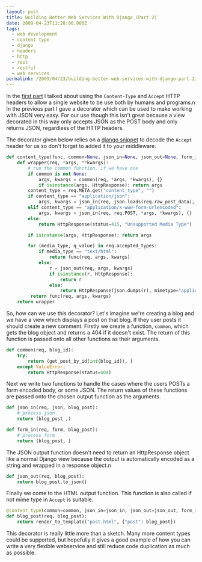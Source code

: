 ```yaml
---
layout: post
title: Building Better Web Services With Django (Part 2)
date: 2009-04-23T11:28:00.000Z
tags:
  - web development
  - content type
  - django
  - headers
  - http
  - rest
  - restful
  - web services
permalink: /2009/04/23/building-better-web-services-with-django-part-2/
---
```

In the [first
part](https://www.theandrewwilkinson.com/2009/04/08/building-better-web-services-with-django-part-1/) I talked
about using the `Content-Type` and `Accept` HTTP headers to allow a single website to be use both by humans
and programs.n In the previous part I gave a decorator which can be used to make working with JSON very easy.
For our use though this isn't great because a view decorated in this way only accepts JSON as the POST body
and only returns JSON, regardless of the HTTP headers.

The decorator given below relies on a [django snippet](http://www.djangosnippets.org/snippets/1042/) to decode
the `Accept` header for us so don't forget to added it to your middleware.

```python
def content_type(func, common=None, json_in=None, json_out=None, form_in=None):
    def wrapper(req, *args, **kwargs):
        # run the common function, if we have one
        if common is not None:
            args, kwargs = common(req, *args, *kwargs), {}
            if isinstance(args, HttpResponse): return args
        content_type = req.META.get("content_type", "")
        if content_type == "application/json":
            args, kwargs = json_in(req, json.loads(req.raw_post_data), *args, *kwargs), {}
        elif content_type == "application/x-www-form-urlencoded":
            args, kwargs = json_in(req, req.POST, *args, *kwargs), {}
        else:
            return HttpResponse(status=415, "Unsupported Media Type")

        if isinstance(args, HttpResponse): return args

        for (media_type, q_value) in req.accepted_types:
            if media_type == "text/html":
                return func(req, args, kwargs)
            else:
                r = json_out(req, args, kwargs)
                if isinstance(r, HttpResponse):
                    return r
                else:
                    return HttpResponse(json.dumps(r), mimetype="application/json")
         return func(req, args, kwargs)
    return wrapper
```

<!--more-->

So, how can we use this decorator? Let's imagine we're creating a blog and we have a view which displays a
post on that blog. If they user posts it should create a new comment. Firstly we create a function, `common`,
which gets the blog object and returns a 404 if it doesn't exist. The return of this function is passed onto
all other functions as their arguments.

```python
def common(req, blog_id):
    try:
        return (get_post_by_id(int(blog_id)), )
    except ValueError:
        return HttpResponse(status=404)
```

Next we write two functions to handle the cases where the users POSTs a form encoded body, or some JSON. The
return values of these functions are passed onto the chosen output function as the arguments.

```python
def json_in(req, json, blog_post):
    # process json
    return (blog_post ,)

def form_in(req, form, blog_post):
    # process form
    return (blog_post, )
```

The JSON output function doesn't need to return an HttpResponse object like a normal Django view because the
output is automatically encoded as a string and wrapped in a response object.n

```python
def json_out(req, blog_post):
    return blog_post.to_json()
```

Finally we come to the HTML output function. This function is also called if not mime type in `Accept` is
suitable.

```python
@content_type(common=common, json_in=json_in, json_out=json_out, form_in=form_in)
def blog_post(req, blog_post):
    return render_to_template("post.html", {"post": blog_post})
```

This decorator is really little more than a sketch. Many more content types could be supported, but hopefully
it gives a good example of how you can write a very flexible webservice and still reduce code duplication as
much as possible.
